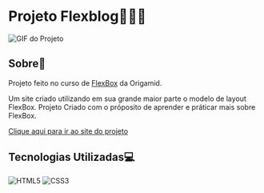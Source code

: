 # Projeto Flexblog🤸‍♀️🌐

![GIF do Projeto](https://github.com/ramonfarias1/projeto-flexblog/blob/main/images/interface.gif)

## Sobre📄

Projeto feito no curso de [FlexBox](https://www.origamid.com/curso/css-flexbox/) da Origamid.

Um site criado utilizando em sua grande maior parte o modelo de layout FlexBox. Projeto Criado com o próposito de aprender e práticar mais sobre FlexBox.

[Clique aqui para ir ao site do projeto](https://ramonfarias1.github.io/projeto-flexblog/)

## Tecnologias Utilizadas💻

![HTML5](https://img.shields.io/badge/HTML5-E34F26.svg?style=for-the-badge&logo=HTML5&logoColor=white)
![CSS3](https://img.shields.io/badge/CSS3-1572B6.svg?style=for-the-badge&logo=CSS3&logoColor=white)
